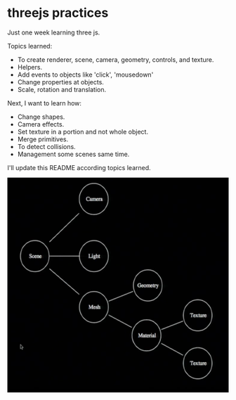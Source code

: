 # threejs practices

Just one week learning three js.

Topics learned:

* To create renderer, scene, camera, geometry, controls, and texture.
* Helpers.
* Add events to objects like 'click', 'mousedown'
* Change properties at objects.
* Scale, rotation and translation.

Next, I want to learn how:

* Change shapes.
* Camera effects.
* Set texture in a portion and not whole object.
* Merge primitives.
* To detect collisions.
* Management some scenes same time.

I'll update this README according topics learned.

![threejs basic](https://github.com/gasparbelandria/threejs-snippet/blob/master/img/threejs-basic.png?raw=true)
